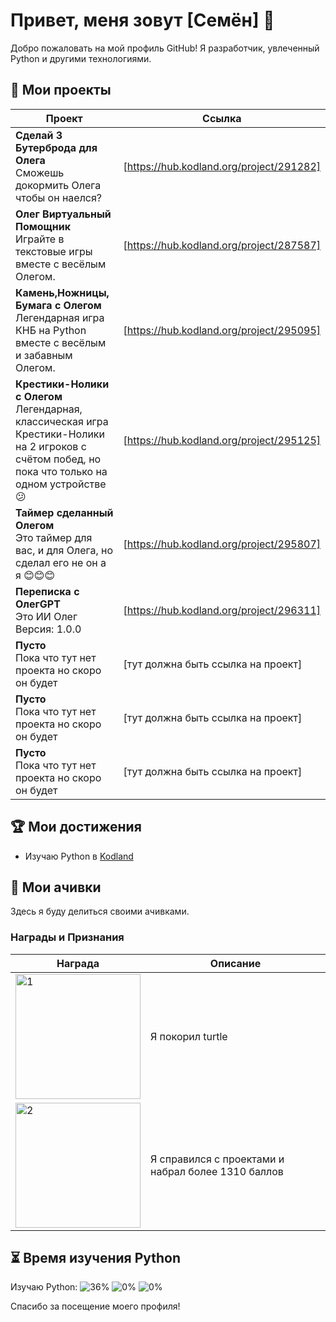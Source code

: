 # Привет, меня зовут [Семён] 👋

Добро пожаловать на мой профиль GitHub! Я разработчик, увлеченный Python и другими технологиями.

## 📂 Мои проекты

| Проект | Ссылка |
|--------|--------|
| **Сделай 3 Бутерброда для Олега**<br>Сможешь докормить Олега чтобы он наелся? | [https://hub.kodland.org/project/291282] |
| **Олег Виртуальный Помощник**<br>Играйте в текстовые игры вместе с весёлым Олегом. | [https://hub.kodland.org/project/287587] |
| **Камень,Ножницы, Бумага с Олегом**<br>Легендарная игра КНБ на Python вместе с весёлым и забавным Олегом. | [https://hub.kodland.org/project/295095] |
| **Крестики-Нолики с Олегом**<br>Легендарная, классическая игра Крестики-Нолики на 2 игроков с счётом побед, но пока что только на одном устройстве😕 | [https://hub.kodland.org/project/295125] |
| **Таймер сделанный Олегом**<br>Это таймер для вас, и для Олега, но сделал его не он а я 😊😊😊 | [https://hub.kodland.org/project/295807] |
| **Переписка с ОлегGPT**<br>Это ИИ Олег Версия: 1.0.0 | [https://hub.kodland.org/project/296311] |
| **Пусто**<br>Пока что тут нет проекта но скоро он будет | [тут должна быть ссылка на проект] |
| **Пусто**<br>Пока что тут нет проекта но скоро он будет | [тут должна быть ссылка на проект] |
| **Пусто**<br>Пока что тут нет проекта но скоро он будет | [тут должна быть ссылка на проект] |
## 🏆 Мои достижения

- Изучаю Python в [Kodland](https://www.kodland.org)

## 📜 Мои ачивки

Здесь я буду делиться своими ачивками.

### Награды и Признания

| Награда | Описание |
|------------|-----------|
| <img src="https://i.ibb.co/rwFWSrv/image-3.png" alt="1" width="200"/> | Я покорил turtle |
| <img src="https://github.com/Student123321123/Student123321123/assets/174334016/629c1793-0a93-4ac8-a6ac-9635547b9839" alt="2" width="200"/> | Я справился с проектами и набрал более 1310 баллов |

## ⏳ Время изучения Python

Изучаю Python:
![36%](https://progress-bar.dev/36/?title=LVL1)
![0%](https://progress-bar.dev/0/?title=LVL2)
![0%](https://progress-bar.dev/0/?title=LVL3)

Спасибо за посещение моего профиля! 


